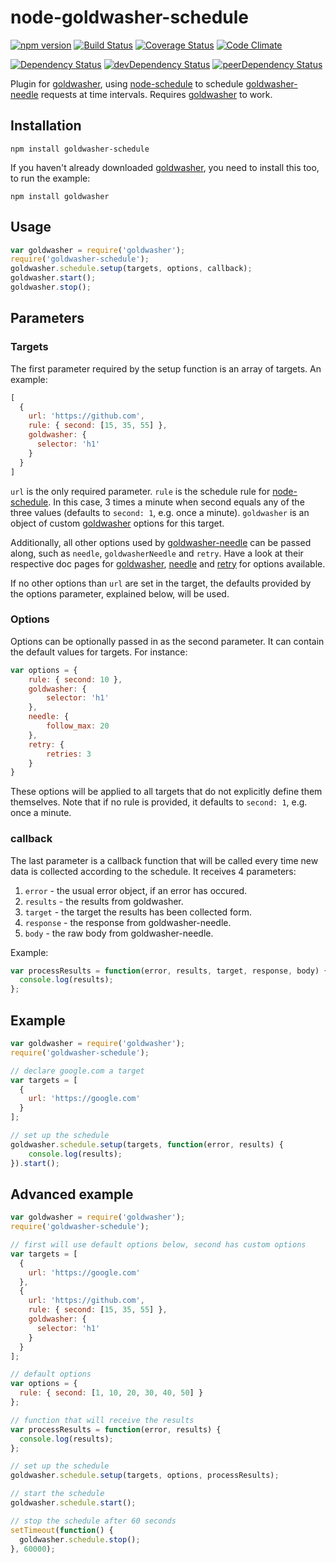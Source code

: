 # node-goldwasher-schedule
[![npm version](http://img.shields.io/npm/v/goldwasher-schedule.svg)](https://www.npmjs.org/package/goldwasher-schedule)
[![Build Status](http://img.shields.io/travis/alexlangberg/node-goldwasher-schedule.svg)](https://travis-ci.org/alexlangberg/node-goldwasher-schedule)
[![Coverage Status](http://img.shields.io/coveralls/alexlangberg/node-goldwasher-schedule.svg)](https://coveralls.io/r/alexlangberg/node-goldwasher-schedule?branch=master)
[![Code Climate](http://img.shields.io/codeclimate/github/alexlangberg/node-goldwasher-schedule.svg)](https://codeclimate.com/github/alexlangberg/node-goldwasher-schedule)

[![Dependency Status](https://david-dm.org/alexlangberg/node-goldwasher-schedule.svg)](https://david-dm.org/alexlangberg/node-goldwasher-schedule)
[![devDependency Status](https://david-dm.org/alexlangberg/node-goldwasher-schedule/dev-status.svg)](https://david-dm.org/alexlangberg/node-goldwasher-schedule#info=devDependencies)
[![peerDependency Status](https://david-dm.org/alexlangberg/node-goldwasher-schedule/peer-status.svg)](https://david-dm.org/alexlangberg/node-goldwasher-schedule#info=peerDependencies)

Plugin for [goldwasher](https://www.npmjs.org/package/goldwasher), using [node-schedule](https://www.npmjs.org/package/node-schedule) to schedule [goldwasher-needle](https://www.npmjs.org/package/goldwasher-needle) requests at time intervals. Requires [goldwasher](https://www.npmjs.org/package/goldwasher) to work.

## Installation
```
npm install goldwasher-schedule
```
If you haven't already downloaded [goldwasher](https://www.npmjs.org/package/goldwasher), you need to install this too, to run the example:
```
npm install goldwasher
```

## Usage

```javascript
var goldwasher = require('goldwasher');
require('goldwasher-schedule');
goldwasher.schedule.setup(targets, options, callback);
goldwasher.start();
goldwasher.stop();
```

## Parameters

### Targets
The first parameter required by the setup function is an array of targets. An example:
```javascript
[
  {
    url: 'https://github.com',
    rule: { second: [15, 35, 55] },
    goldwasher: {
      selector: 'h1'
    }
  }
]
```

```url``` is the only required parameter.
```rule``` is the schedule rule for [node-schedule](https://www.npmjs.org/package/node-schedule). In this case, 3 times a minute when second equals any of the three values (defaults to ```second: 1```, e.g. once a minute).
```goldwasher``` is an object of custom [goldwasher](https://www.npmjs.org/package/goldwasher) options for this target.

Additionally, all other options used by [goldwasher-needle](https://www.npmjs.org/package/goldwasher-needle) can be passed along, such as ```needle```, ```goldwasherNeedle``` and ```retry```. Have a look at their respective doc pages for [goldwasher](https://www.npmjs.org/package/goldwasher), [needle](https://www.npmjs.org/package/needle) and [retry](https://www.npmjs.org/package/retry) for options available.

If no other options than ```url``` are set in the target, the defaults provided by the options parameter, explained below, will be used.

### Options
Options can be optionally passed in as the second parameter. It can contain the default values for targets. For instance:

```javascript
var options = {
    rule: { second: 10 },
    goldwasher: {
        selector: 'h1'
    },
    needle: {
        follow_max: 20
    },
    retry: {
        retries: 3
    }
}
```

These options will be applied to all targets that do not explicitly define them themselves. Note that if no rule is provided, it defaults to ```second: 1```, e.g. once a minute.

### callback
The last parameter is a callback function that will be called every time new data is collected according to the schedule. It receives 4 parameters:

1. ```error``` - the usual error object, if an error has occured.
2. ```results``` - the results from goldwasher.
3. ```target``` - the target the results has been collected form.
4. ```response``` - the response from goldwasher-needle.
5. ```body``` - the raw body from goldwasher-needle.

Example:
```javascript
var processResults = function(error, results, target, response, body) {
  console.log(results);
};
```

## Example
```javascript
var goldwasher = require('goldwasher');
require('goldwasher-schedule');

// declare google.com a target
var targets = [
  {
    url: 'https://google.com'
  }
];

// set up the schedule
goldwasher.schedule.setup(targets, function(error, results) {
    console.log(results);
}).start();
```

## Advanced example
```javascript
var goldwasher = require('goldwasher');
require('goldwasher-schedule');

// first will use default options below, second has custom options
var targets = [
  {
    url: 'https://google.com'
  },
  {
    url: 'https://github.com',
    rule: { second: [15, 35, 55] },
    goldwasher: {
      selector: 'h1'
    }
  }
];

// default options
var options = {
  rule: { second: [1, 10, 20, 30, 40, 50] }
};

// function that will receive the results
var processResults = function(error, results) {
  console.log(results);
};

// set up the schedule
goldwasher.schedule.setup(targets, options, processResults);

// start the schedule
goldwasher.schedule.start();

// stop the schedule after 60 seconds
setTimeout(function() {
  goldwasher.schedule.stop();
}, 60000);
```